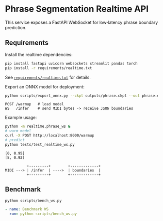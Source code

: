 # Phrase Segmentation Realtime API

This service exposes a FastAPI WebSocket for low‑latency phrase boundary prediction.

## Requirements

Install the realtime dependencies:

```bash
pip install fastapi uvicorn websockets streamlit pandas torch
pip install -r requirements/realtime.txt
```

See [`requirements/realtime.txt`](../requirements/realtime.txt) for details.

Export an ONNX model for deployment:

```bash
python scripts/export_onnx.py --ckpt outputs/phrase.ckpt --out phrase.onnx
```

```
POST /warmup   # load model
WS   /infer    # send MIDI bytes -> receive JSON boundaries
```

Example usage:

```bash
python -m realtime.phrase_ws &
# warm model
curl -X POST http://localhost:8000/warmup
# predict
python tests/test_realtime_ws.py
```

```
[0, 0.95]
[8, 0.92]
```

```
          +---------+        +-------------+
MIDI ---> | /infer  | ---->  | boundaries  |
          +---------+        +-------------+
```

## Benchmark

```bash
python scripts/bench_ws.py
```

```yaml
- name: Benchmark WS
  run: python scripts/bench_ws.py
```
